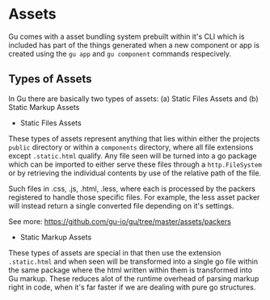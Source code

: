 Assets
========
Gu comes with a asset bundling system prebuilt within it's CLI which is included
has part of the things generated when a new component or app is created using the
`gu app` and `gu component` commands respecively.


## Types of Assets

In Gu there are basically two types of assets: (a) Static Files Assets and (b) Static Markup Assets

- Static Files Assets

These types of assets represent anything that lies within either the projects `public`
directory or within a `components` directory, where all file extensions except `.static.html`
qualify. Any file seen will be turned into a go package which can be imported to either serve
these files through a `http.FileSystem` or by retrieving the individual contents by use of the
relative path of the file.

Such files in .css, .js, .html, .less, where each is processed by the packers registered to
handle those specific files. For example, the less asset packer will instead return a single
converted file depending on it's settings.

See more: https://github.com/gu-io/gu/tree/master/assets/packers


- Static Markup Assets

These types of assets are special in that then use the extension `.static.html` and when seen
will be transformed into a single go file within the same package where the html written within
them is transformed into Gu markup. These reduces alot of the runtime overhead of parsing markup
right in code, when it's far faster if we are dealing with pure go structures.
